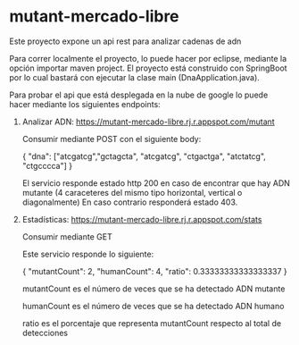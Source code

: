 # mutant-mercado-libre

Este proyecto expone un api rest para analizar cadenas de adn

Para correr localmente el proyecto, lo puede hacer por eclipse, mediante la opción importar maven project. 
El proyecto está construido con SpringBoot por lo cual bastará con ejecutar la clase main (DnaApplication.java).

Para probar el api que está desplegada en la nube de google lo puede hacer mediante los siguientes endpoints:

1. Analizar ADN: https://mutant-mercado-libre.rj.r.appspot.com/mutant
   
   Consumir mediante POST con el siguiente body:
   
   {
   "dna": ["atcgatcg","gctagcta", "atcgatcg", "ctgactga", "atctatcg", "ctgcccca"]
   }
   
   El servicio responde estado http 200 en caso de encontrar que hay ADN mutante (4 caraceteres del mismo tipo horizontal, vertical o diagonalmente)
   En caso contrario responderá estado 403.
   
2. Estadísticas: https://mutant-mercado-libre.rj.r.appspot.com/stats
   
   Consumir mediante GET
   
   Este servicio responde lo siguiente:
   
   {
    "mutantCount": 2,
    "humanCount": 4,
    "ratio": 0.33333333333333337
   }
   
   mutantCount es el número de veces que se ha detectado ADN mutante
   
   humanCount es el número de veces que se ha detectado ADN humano
   
   ratio es el porcentaje que representa mutantCount respecto al total de detecciones
   
